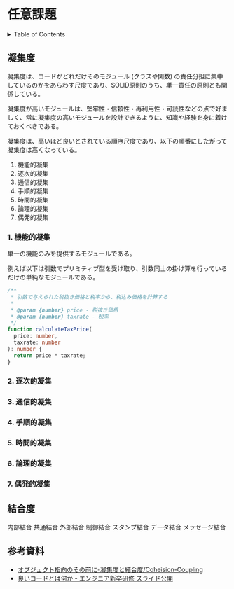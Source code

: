 # 任意課題

<!-- START doctoc generated TOC please keep comment here to allow auto update -->
<!-- DON'T EDIT THIS SECTION, INSTEAD RE-RUN doctoc TO UPDATE -->
<details>
<summary>Table of Contents</summary>

- [凝集度](#%E5%87%9D%E9%9B%86%E5%BA%A6)
- [結合度](#%E7%B5%90%E5%90%88%E5%BA%A6)

</details>
<!-- END doctoc generated TOC please keep comment here to allow auto update -->

## 凝集度

凝集度は、コードがどれだけそのモジュール (クラスや関数) の責任分担に集中しているのかをあらわす尺度であり、SOLID原則のうち、単一責任の原則とも関係している。

凝集度が高いモジュールは、堅牢性・信頼性・再利用性・可読性などの点で好ましく、常に凝集度の高いモジュールを設計できるように、知識や経験を身に着けておくべきである。

凝集度は、高いほど良いとされている順序尺度であり、以下の順番にしたがって凝集度は高くなっている。

1. 機能的凝集
2. 逐次的凝集
3. 通信的凝集
4. 手順的凝集
5. 時間的凝集
6. 論理的凝集
7. 偶発的凝集

### 1. 機能的凝集

単一の機能のみを提供するモジュールである。

例えば以下は引数でプリミティブ型を受け取り、引数同士の掛け算を行っているだけの単純なモジュールである。

```typescript
/**
 * 引数で与えられた税抜き価格と税率から、税込み価格を計算する
 * 
 * @param {number} price - 税抜き価格
 * @param {number} taxrate - 税率
 */
function calculateTaxPrice(
  price: number,
  taxrate: number
): number {
  return price * taxrate;
}
```

### 2. 逐次的凝集


### 3. 通信的凝集


### 4. 手順的凝集


### 5. 時間的凝集


### 6. 論理的凝集


### 7. 偶発的凝集

## 結合度


内部結合
共通結合
外部結合
制御結合
スタンプ結合
データ結合
メッセージ結合

## 参考資料

- [ オブジェクト指向のその前に-凝集度と結合度/Coheision-Coupling](https://speakerdeck.com/sonatard/coheision-coupling)
- [良いコードとは何か - エンジニア新卒研修 スライド公開](https://speakerdeck.com/moriatsushi/liang-ikodotohahe-ka-enziniaxin-zu-yan-xiu-suraidogong-kai)
